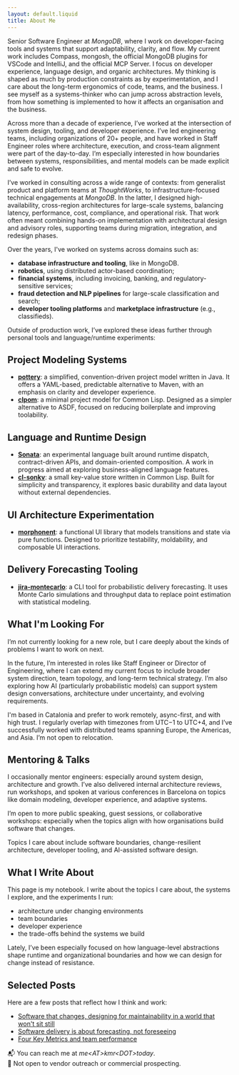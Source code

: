 ```yaml
---
layout: default.liquid
title: About Me
---
```


Senior Software Engineer at _MongoDB_, where I work on developer-facing tools and systems that support adaptability, clarity, and flow. My current work includes Compass, mongosh, the official MongoDB plugins for VSCode and IntelliJ, and the official MCP Server. I focus on developer experience, language design, and organic architectures. My thinking is shaped as much by production constraints as by experimentation, and I care about the long-term ergonomics of code, teams, and the business. I see myself as a systems-thinker who can jump across abstraction levels, from how something is implemented to how it affects an organisation and the business.

Across more than a decade of experience, I’ve worked at the intersection of system design, tooling, and developer experience. I’ve led engineering teams, including organizations of 20+ people, and have worked in Staff Engineer roles where architecture, execution, and cross-team alignment were part of the day-to-day. I’m especially interested in how boundaries between systems, responsibilities, and mental models can be made explicit and safe to evolve.

I’ve worked in consulting across a wide range of contexts: from generalist product and platform teams at _ThoughtWorks_, to infrastructure-focused technical engagements at _MongoDB_. In the latter, I designed high-availability, cross-region architectures for large-scale systems, balancing latency, performance, cost, compliance, and operational risk. That work often meant combining hands-on implementation with architectural design and advisory roles, supporting teams during migration, integration, and redesign phases.

Over the years, I've worked on systems across domains such as:
- **database infrastructure and tooling**, like in MongoDB.
- **robotics**, using distributed actor-based coordination;
- **financial systems**, including invoicing, banking, and regulatory-sensitive services;
- **fraud detection and NLP pipelines** for large-scale classification and search;
- **developer tooling platforms** and **marketplace infrastructure** (e.g., classifieds).

Outside of production work, I’ve explored these ideas further through personal tools and language/runtime experiments:

## Project Modeling Systems
- [**pottery**](https://github.com/kmruiz/pottery): a simplified, convention-driven project model written in Java. It offers a YAML-based, predictable alternative to Maven, with an emphasis on clarity and developer experience.
- [**clpom**](https://github.com/kmruiz/clpom): a minimal project model for Common Lisp. Designed as a simpler alternative to ASDF, focused on reducing boilerplate and improving toolability.

## Language and Runtime Design
- [**Sonata**](https://github.com/kmruiz/sonata): an experimental language built around runtime dispatch, contract-driven APIs, and domain-oriented composition. A work in progress aimed at exploring business-aligned language features.
- [**cl-sonkv**](https://github.com/kmruiz/cl-sonkv): a small key-value store written in Common Lisp. Built for simplicity and transparency, it explores basic durability and data layout without external dependencies.

## UI Architecture Experimentation
- [**morphonent**](https://github.com/kmruiz/morphonent): a functional UI library that models transitions and state via pure functions. Designed to prioritize testability, moldability, and composable UI interactions.

## Delivery Forecasting Tooling
- [**jira-montecarlo**](https://github.com/kmruiz/jira-montecarlo): a CLI tool for probabilistic delivery forecasting. It uses Monte Carlo simulations and throughput data to replace point estimation with statistical modeling.

## What I'm Looking For

I’m not currently looking for a new role, but I care deeply about the kinds of problems I want to work on next.

In the future, I’m interested in roles like Staff Engineer or Director of Engineering, where I can extend my current focus to include broader system direction, team topology, and long-term technical strategy. I’m also exploring how AI (particularly probabilistic models) can support system design conversations, architecture under uncertainty, and evolving requirements.

I'm based in Catalonia and prefer to work remotely, async-first, and with high trust. I regularly overlap with timezones from UTC−1 to UTC+4, and I’ve successfully worked with distributed teams spanning Europe, the Americas, and Asia. I’m not open to relocation.

## Mentoring & Talks

I occasionally mentor engineers: especially around system design, architecture and growth. I’ve also delivered internal architecture reviews, run workshops, and spoken at various conferences in Barcelona on topics like domain modeling, developer experience, and adaptive systems.

I’m open to more public speaking, guest sessions, or collaborative workshops: especially when the topics align with how organisations build software that changes.

Topics I care about include software boundaries, change-resilient architecture, developer tooling, and AI-assisted software design.

## What I Write About

This page is my notebook. I write about the topics I care about, the systems I explore, and the experiments I run:

* architecture under changing environments
* team boundaries
* developer experience
* the trade-offs behind the systems we build

Lately, I’ve been especially focused on how language-level abstractions shape runtime and organizational boundaries and how we can design for change instead of resistance.

## Selected Posts

Here are a few posts that reflect how I think and work:

* [Software that changes, designing for maintainability in a world that won't sit still](/posts/2025-05-04-software-that-changes.html)
* [Software delivery is about forecasting, not foreseeing](/posts/2025-03-31-forecasting.html)
* [Four Key Metrics and team performance](/posts/2020-04-05-4km-and-team-performance.html)

📬 You can reach me at _me&lt;AT&gt;kmr&lt;DOT&gt;today_.  
🚫 Not open to vendor outreach or commercial prospecting.
